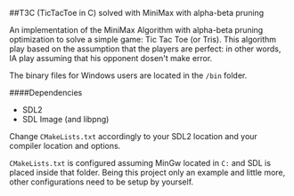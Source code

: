 ##T3C (TicTacToe in C) solved with MiniMax with alpha-beta pruning

An implementation of the MiniMax Algorithm with alpha-beta pruning optimization to solve a simple game: Tic Tac Toe (or Tris).
This algorithm play based on the assumption that the players are perfect: in other words, IA play assuming that his opponent dosen't make error.

The binary files for Windows users are located in the `/bin` folder. 

####Dependencies
* SDL2
* SDL Image (and libpng)

Change `CMakeLists.txt` accordingly to your SDL2 location and your compiler location and options. 

`CMakeLists.txt` is configured assuming MinGw located in `C:` and SDL is placed inside that folder.
Being this project only an example and little more, other configurations need to be setup by yourself.
